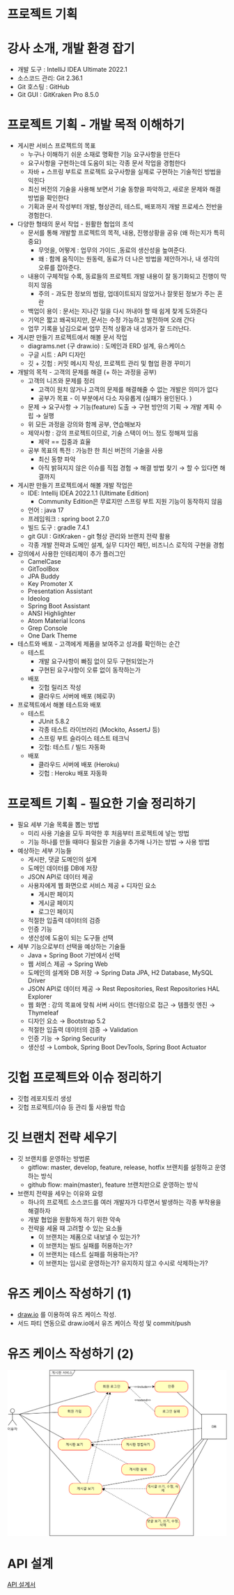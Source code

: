 # 프로젝트 기획

# 강사 소개, 개발 환경 잡기

- 개발 도구 : IntelliJ IDEA Ultimate 2022.1
- 소스코드 관리: Git 2.36.1
- Git 호스팅 : GitHub
- Git GUI : GitKraken Pro 8.5.0

# 프로젝트 기획 - 개발 목적 이해하기

- 게시판 서비스 프로젝트의 목표
    - 누구나 이해하기 쉬운 소재로 명확한 기능 요구사항을 만든다
    - 요구사항을 구현하는데 도움이 되는 각종 문서 작업을 경험한다
    - 자바 + 스프링 부트로 프로젝트 요구사항을 실제로 구현하는 기술적인 방법을 익힌다
    - 최신 버전의 기술을 사용해 보면서 기술 동향을 파악하고, 새로운 문제와 해결 방법을 확인한다
    - 기획과 문서 작성부터 개발, 형상관리, 테스트, 배포까지 개발 프로세스 전반을 경험한다.
- 다양한 형태의 문서 작업 - 원활한 협업의 초석
    - 문서를 통해 개발할 프로젝트의 목적, 내용, 진행상황을 공유 (왜 하는지가 특히 중요)
        - 무엇을, 어떻게 : 업무의 가이드 ,동료의 생산성을 높여준다.
        - 왜 : 함께 움직이는 원동력, 동료가 더 나은 방법을 제안하거나, 내 생각의 오류를 잡아준다.
    - 내용이 구체적일 수록, 동료들의 프로젝트 개발 내용이 잘 동기화되고 진행이 막히지 않음
        - 주의 - 과도한 정보의 범람, 업데이트되지 않았거나 잘못된 정보가 주는 혼란
    - 백업이 용이 : 문서는 지나간 일을 다시 꺼내야 할 때 쉽게 찾게 도와준다
    - 기억은 짧고 왜곡되지만, 문서는 수정 가능하고 발전하며 오래 간다
    - 업무 기록을 남김으로써 업무 진척 상황과 내 성과가 잘 드러난다.
- 게시판 만들기 프로젝트에서 해볼 문서 작업
    - diagrams.net (구 draw.io) : 도메인과 ERD 설계, 유스케이스
    - 구글 시트 : API 디자인
    - 깃 + 깃헙 : 커밋 메시지 작성, 프로젝트 관리 및 협업 환경 꾸미기
- 개발의 목적 - 고객의 문제를 해결 (+ 하는 과정을 공부)
    - 고객의 니즈와 문제를 정리
        - 고객이 원치 않거나 고객의 문제를 해결해줄 수 없는 개발은 의미가 없다
        - 공부가 목표 - 이 부분에서 다소 자유롭게 (실패가 용인된다. )
    - 문제 → 요구사항 → 기능(feature) 도출 → 구현 방안의 기획 → 개발 계획 수립 → 실행
    - 위 모든 과정을  강의와 함께 공부, 연습해보자
    - 제약사항 : 강의 프로젝트이므로, 기술 스택이 어느 정도 정해져 있음
        - 제약 == 집중과 효율
    - 공부 목표의 특전 : 가능한 한 최신 버전의 기술을 사용
        - 최신 동향 파악
        - 아직 밝혀지지 않은 이슈를 직접 경험 → 해결 방법 찾기 → 할 수 있다면 해결까지
- 게시판 만들기 프로젝트에서 해볼 개발 작업은
    - IDE: Intellij IDEA 2022.1.1 (Ultimate Edition)
        - Community Edition은 무료지만 스프링 부트 지원 기능이 동작하지 않음
    - 언어 : java 17
    - 프레임워크 : spring boot 2.7.0
    - 빌드 도구 : gradle 7.4.1
    - git GUI : GitKraken - git 형상 관리와 브랜치 전략 활용
    - 각종 개발 전략과 도메인 설계, 실무 디자인 패턴, 비즈니스 로직의 구현을 경험
- 강의에서 사용한 인테리제이 추가 플러그인
    - CamelCase
    - GitToolBox
    - JPA Buddy
    - Key Promoter X
    - Presentation Assistant
    - Ideolog
    - Spring Boot Assistant
    - ANSI Highlighter
    - Atom Material Icons
    - Grep Console
    - One Dark Theme
- 테스트와 배포 - 고객에게 제품을 보여주고 성과를 확인하는 순간
    - 테스트
        - 개발 요구사항이 빠짐 없이 모두 구현되었는가
        - 구현된 요구사항이 오류 없이 동작하는가
    - 배포
        - 깃헙 릴리즈 작성
        - 클라우드 서버에 배포 (헤로쿠)
- 프로젝트에서 해볼 테스트와 배포
    - 테스트
        - JUnit 5.8.2
        - 각종 테스트 라이브러리 (Mockito, AssertJ 등)
        - 스프링 부트 슬라이스 테스트 테크닉
        - 깃헙: 테스트 / 빌드 자동화
    - 배포
        - 클라우드 서버에 배포 (Heroku)
        - 깃헙 : Heroku 배포 자동화

# 프로젝트 기획 - 필요한 기술 정리하기

- 필요 세부 기술 목록을 뽑는 방법
    - 미리 사용 기술을 모두 파악한 후 처음부터 프로젝트에 넣는 방법
    - 기능 하나를 만들 때마다 필요한 기술을 추가해 나가는 방법 → 사용 방법
- 예상하는 세부 기능들
    - 게시판, 댓글 도메인의 설계
    - 도메인 데이터를 DB에 저장
    - JSON API로 데이터 제공
    - 사용자에게 웹 화면으로 서비스 제공 + 디자인 요소
        - 게시판 페이지
        - 게시글 페이지
        - 로그인 페이지
    - 적절한 입출력 데이터의 검증
    - 인증 기능
    - 생산성에 도움이 되는 도구들 선택
- 세부 기능으로부터 선택을 예상하는 기술들
    - Java + Spring Boot 기반에서 선택
    - 웹 서비스 제공 → Spring Web
    - 도메인의 설계와 DB 저장 → Spring Data JPA, H2 Database, MySQL Driver
    - JSON API로 데이터 제공 → Rest Repositories, Rest Repositories HAL Explorer
    - 웹 화면 : 강의 목표에 맞춰 서버 사이드 렌더링으로 접근 → 템플릿 엔진 → Thymeleaf
    - 디자인 요소 → Bootstrap 5.2
    - 적절한 입출력 데이터의 검증 → Validation
    - 인증 기능 → Spring Security
    - 생산성 → Lombok, Spring Boot DevTools, Spring Boot Actuator

# 깃헙 프로젝트와 이슈 정리하기

- 깃헙 레포지토리 생성
- 깃헙 프로젝트/이슈 등 관리 툴 사용법 학습

# 깃 브랜치 전략 세우기

- 깃 브랜치를 운영하는 방법론
    - gitflow: master, develop, feature, release, hotfix 브랜치를 설정하고 운영하는 방식
    - github flow: main(master), feature 브랜치만으로 운영하는 방식
- 브랜치 전략을 세우는 이유와 요령
    - 하나의 프로젝트 소스코드를 여러 개발자가 다루면서 발생하는 각종 부작용을 해결하자
    - 개발 협업을 원활하게 하기 위한 약속
    - 전략을 세울 때 고려할 수 있는 요소들
        - 이 브랜치는 제품으로 내보낼 수 있는가?
        - 이 브랜치는 빌드 실패를 허용하는가?
        - 이 브랜치는 테스트 실패를 허용하는가?
        - 이 브랜치는 임시로 운영하는가? 유지하지 않고 수시로 삭제하는가?

# 유즈 케이스 작성하기 (1)

- [draw.io](http://draw.io) 를 이용하여 유즈 케이스 작성.
- 서드 파티 연동으로 draw.io에서 유즈 케이스 작성 및 commit/push

# 유즈 케이스 작성하기 (2)

![use-case.svg](프로젝트_기획/use-case.svg)

# API 설계

[API 설계서](프로젝트_기획/Untitled.pdf)